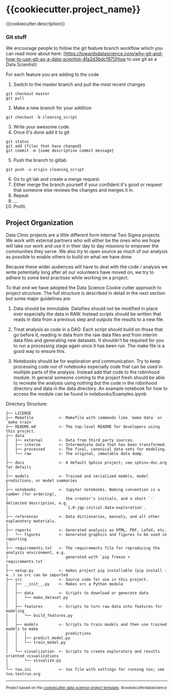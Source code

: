{{cookiecutter.project_name}}
==============================

{{cookiecutter.description}}

### Git stuff 

We encourage people to follow the git feature branch workflow which you can read more about here: [https://towardsdatascience.com/why-git-and-how-to-use-git-as-a-data-scientist-4fa2d3bdc197](How to use git as a Data Scientist)

For each feature you are adding to the code 

1. Switch to the master branch and pull the most recent changes 
```
git checkout master 
git pull
```

2. Make a new branch for your addition 
```
git checkout -b cleaning_script
``` 
3. Write your awesome code.
4. Once it's done add it to git 
```
git status
git add {files that have changed}
git commit -m {some descriptive commit message}
```
5. Push the branch to gitlab 
```
git push -u origin cleaning_script
``` 
6. Go to git lab and create a merge request.
7. Either merge the branch yourself if your confident it's good or request that someone else reviews the changes and merges it in.
8. Repeat
9. ...
10. Profit.

Project Organization
------------

Data Clinic projects are a little different form internal Two Sigma projects. We work with external partners 
who will either be the ones who we hope will take our work and use it in their day to day missions to 
empower the communities they serve. We also try to open source as much of our analysis as possible 
to enable others to build on what we have done. 

Because these wider audiences will have to deal with the code / analysis we write potentially long after 
all our volunteers have moved on, we try to adhere to some best practises while working on a project.

To that end we have adopted the Data Science Cookie cutter approach to project structure. The full 
structure is described in detail in the next section but some major guidelines are:

1. Data should be immutable. Datafiles should not be modified in place ever especially the data in RAW. Instead 
scripts should be written that reads in data from a previous step and outputs the results to a new file. 

2. Treat analysis as code in a DAG: Each script should build on those that go before it, reading in data from 
the raw data files and from interim data files and generating new datasets. It shouldn't be required for you 
to run a processing stage again once it has been run. The make file is a good way to ensure this.

3. Notebooks should be for exploration and communication. Try to keep processing code out of notebooks especially 
code that can be used in multiple parts of the analysis. Instead add that code to the robinhood module. In general
someone coming to the project fresh should be able to recreate the analysis using nothing but the code in the robinhood 
directory and data in the data directory. An example notebook for how to access the module can be found in notebooks/Examples.ipynb


Directory Structure:

    ├── LICENSE
    ├── Makefile           <- Makefile with commands like `make data` or `make train`
    ├── README.md          <- The top-level README for developers using this project.
    ├── data
    │   ├── external       <- Data from third party sources.
    │   ├── interim        <- Intermediate data that has been transformed.
    │   ├── processed      <- The final, canonical data sets for modeling.
    │   └── raw            <- The original, immutable data dump.
    │
    ├── docs               <- A default Sphinx project; see sphinx-doc.org for details
    │
    ├── models             <- Trained and serialized models, model predictions, or model summaries
    │
    ├── notebooks          <- Jupyter notebooks. Naming convention is a number (for ordering),
    │                         the creator's initials, and a short `-` delimited description, e.g.
    │                         `1.0-jqp-initial-data-exploration`.
    │
    ├── references         <- Data dictionaries, manuals, and all other explanatory materials.
    │
    ├── reports            <- Generated analysis as HTML, PDF, LaTeX, etc.
    │   └── figures        <- Generated graphics and figures to be used in reporting
    │
    ├── requirements.txt   <- The requirements file for reproducing the analysis environment, e.g.
    │                         generated with `pip freeze > requirements.txt`
    │
    ├── setup.py           <- makes project pip installable (pip install -e .) so src can be imported
    ├── src                <- Source code for use in this project.
    │   ├── __init__.py    <- Makes src a Python module
    │   │
    │   ├── data           <- Scripts to download or generate data
    │   │   └── make_dataset.py
    │   │
    │   ├── features       <- Scripts to turn raw data into features for modeling
    │   │   └── build_features.py
    │   │
    │   ├── models         <- Scripts to train models and then use trained models to make
    │   │   │                 predictions
    │   │   ├── predict_model.py
    │   │   └── train_model.py
    │   │
    │   └── visualization  <- Scripts to create exploratory and results oriented visualizations
    │       └── visualize.py
    │
    └── tox.ini            <- tox file with settings for running tox; see tox.testrun.org


--------

<p><small>Project based on the <a target="_blank" href="https://drivendata.github.io/cookiecutter-data-science/">cookiecutter data science project template</a>. #cookiecutterdatascience</small></p>
